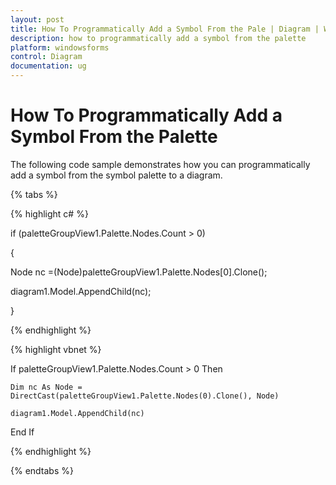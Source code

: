 ```yaml
---
layout: post
title: How To Programmatically Add a Symbol From the Pale | Diagram | Windows Forms | Syncfusion
description: how to programmatically add a symbol from the palette
platform: windowsforms
control: Diagram
documentation: ug
---
```


# How To Programmatically Add a Symbol From the Palette

The following code sample demonstrates how you can programmatically add a symbol from the symbol palette to a diagram.


{% tabs %}

{% highlight c# %}

if (paletteGroupView1.Palette.Nodes.Count > 0)

{

   Node nc =(Node)paletteGroupView1.Palette.Nodes[0].Clone();                

   diagram1.Model.AppendChild(nc);

}

{% endhighlight %}

{% highlight vbnet %}

If paletteGroupView1.Palette.Nodes.Count > 0 Then 

  	Dim nc As Node = DirectCast(paletteGroupView1.Palette.Nodes(0).Clone(), Node) 

	diagram1.Model.AppendChild(nc) 

End If 

{% endhighlight %}

{% endtabs %}

